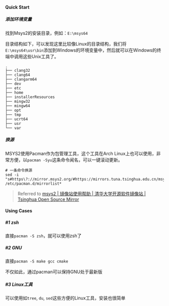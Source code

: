 #### Quick Start

##### 添加环境变量

找到Msys2的安装目录，例如：`E:\msys64`

目录结构如下，可以发现这里比较像Linux的目录结构，我们将`E:\msys64\usr\bin`添加到Windows的环境变量中，然后就可以在Windows的终端中调用这些Unix工具了。

```shell
.
├── clang32
├── clang64
├── clangarm64
├── dev
├── etc
├── home
├── installerResources
├── mingw32
├── mingw64
├── opt
├── tmp
├── ucrt64
├── usr
└── var
```

##### 换源

MSYS2使用Pacman作为包管理工具，这个工具在Arch Linux上也可以使用，非常方便，以`pacman -Syu`这条命令闻名，可以一键滚动更新。

```shell
# 一条命令换源
sed -i "s#https\?://mirror.msys2.org/#https://mirrors.tuna.tsinghua.edu.cn/msys2/#g" /etc/pacman.d/mirrorlist*
```

> Referred to [msys2 | 镜像站使用帮助 | 清华大学开源软件镜像站 | Tsinghua Open Source Mirror](https://mirrors.tuna.tsinghua.edu.cn/help/msys2/)

#### Using Cases

##### #1 zsh

直接`pacman -S zsh`，就可以使用zsh了

##### #2 GNU

直接`pacman -S make gcc cmake`

不仅如此，通过pacman可以保持GNU处于最新版

##### #3 Linux工具

可以使用如`tree`, `du`, `sed`这些方便的Linux工具，安装也很简单